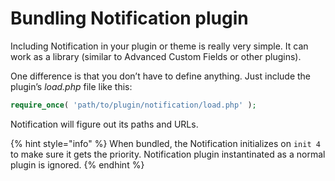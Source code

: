 # Bundling Notification plugin

Including Notification in your plugin or theme is really very simple. It can work as a library (similar to Advanced Custom Fields or other plugins).

One difference is that you don’t have to define anything. Just include the plugin’s _load.php_ file like this:

```php
require_once( 'path/to/plugin/notification/load.php' );
```

Notification will figure out its paths and URLs.

{% hint style="info" %}
When bundled, the Notification initializes on `init 4` to make sure it gets the priority. Notification plugin instantinated as a normal plugin is ignored.
{% endhint %}
